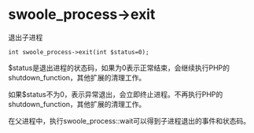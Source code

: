 # **swoole\_process-&gt;exit**

退出子进程

```
int swoole_process->exit(int $status=0);

```

$status是退出进程的状态码，如果为0表示正常结束，会继续执行PHP的shutdown\_function，其他扩展的清理工作。

如果$status不为0，表示异常退出，会立即终止进程。不再执行PHP的shutdown\_function，其他扩展的清理工作。

在父进程中，执行swoole\_process::wait可以得到子进程退出的事件和状态码。


